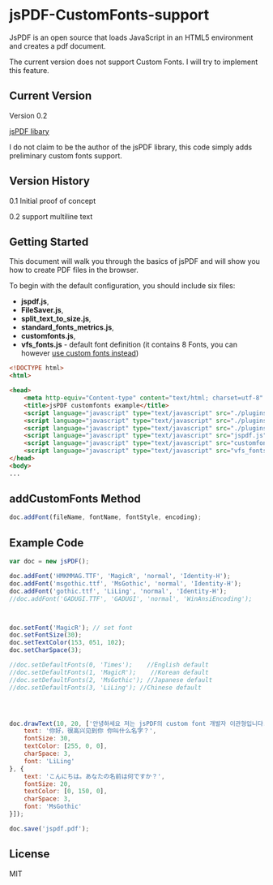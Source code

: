 # jsPDF-CustomFonts-support

JsPDF is an open source that loads JavaScript in an HTML5 environment and creates a pdf document.

The current version does not support Custom Fonts. I will try to implement this feature.


## Current Version

Version 0.2

[jsPDF libary](http://parall.ax/products/jspdf)

I do not claim to be the author of the jsPDF library, this code simply adds preliminary custom fonts support.

## Version History

0.1 Initial proof of concept

0.2 support multiline text

## Getting Started

This document will walk you through the basics of jsPDF and will show you how to create PDF files in the browser.

To begin with the default configuration, you should include six files:

* **jspdf.js**,
* **FileSaver.js**,
* **split_text_to_size.js**,
* **standard_fonts_metrics.js**,
* **customfonts.js**,
* **vfs_fonts.js** - default font definition (it contains 8 Fonts, you can however [use custom fonts instead](https://www.giftofspeed.com/base64-encoder/))

```html
<!DOCTYPE html>
<html>

<head>
    <meta http-equiv="Content-type" content="text/html; charset=utf-8" />
    <title>jsPDF customfonts example</title>
    <script language="javascript" type="text/javascript" src="./plugins/FileSaver.js"></script>
    <script language="javascript" type="text/javascript" src="./plugins/split_text_to_size.js"></script>
    <script language="javascript" type="text/javascript" src="./plugins/standard_fonts_metrics.js"></script>
    <script language="javascript" type="text/javascript" src="jspdf.js"></script>
    <script language="javascript" type="text/javascript" src="customfonts.js"></script>
    <script language="javascript" type="text/javascript" src="vfs_fonts.js"></script>
</head>
<body>
...
```

## addCustomFonts Method

```javascript
doc.addFont(fileName, fontName, fontStyle, encoding);


```

## Example Code

```javascript
var doc = new jsPDF();

doc.addFont('HMKMMAG.TTF', 'MagicR', 'normal', 'Identity-H');
doc.addFont('msgothic.ttf', 'MsGothic', 'normal', 'Identity-H');
doc.addFont('gothic.ttf', 'LiLing', 'normal', 'Identity-H');
//doc.addFont('GADUGI.TTF', 'GADUGI', 'normal', 'WinAnsiEncoding');



doc.setFont('MagicR'); // set font
doc.setFontSize(30);
doc.setTextColor(153, 051, 102);
doc.setCharSpace(3);

//doc.setDefaultFonts(0, 'Times');    //English default
//doc.setDefaultFonts(1, 'MagicR');    //Korean default
//doc.setDefaultFonts(2, 'MsGothic'); //Japanese default
//doc.setDefaultFonts(3, 'LiLing'); //Chinese default




doc.drawText(10, 20, ['안녕하세요 저는 jsPDF의 custom font 개발자 이관형입니다.', {
    text: '你好，很高兴见到你 你叫什么名字？',
    fontSize: 30,
    textColor: [255, 0, 0],
    charSpace: 3,
    font: 'LiLing'
}, {
    text: 'こんにちは。あなたの名前は何ですか？',
    fontSize: 20,
    textColor: [0, 150, 0],
    charSpace: 3,
    font: 'MsGothic'
}]);

doc.save('jspdf.pdf');

```

## License
MIT
